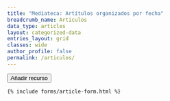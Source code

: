 ```yaml
---
title: "Mediateca: Artítulos organizados por fecha"
breadcrumb_name: Articulos
data_type: articles
layout: categorized-data
entries_layout: grid
classes: wide
author_profile: false
permalink: /articulos/  
---
```


<div>
    <span class="d-inline">
        <button class="btn btn-sm btn-primary" id="new-item" style="">
            <i class="fas fa-fw fa-plus"></i> Añadir recurso
        </button>
    </span>

    {% include forms/article-form.html %} 
</div>




